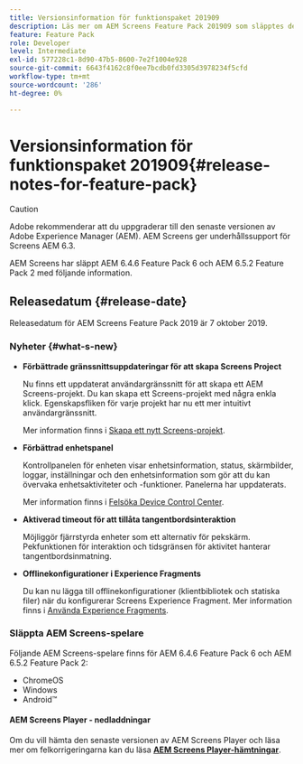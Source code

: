```yaml
---
title: Versionsinformation för funktionspaket 201909
description: Läs mer om AEM Screens Feature Pack 201909 som släpptes den 31 juli 2019.
feature: Feature Pack
role: Developer
level: Intermediate
exl-id: 577228c1-8d90-47b5-8600-7e2f1004e928
source-git-commit: 6643f4162c8f0ee7bcdb0fd3305d3978234f5cfd
workflow-type: tm+mt
source-wordcount: '286'
ht-degree: 0%

---
```


# Versionsinformation för funktionspaket 201909{#release-notes-for-feature-pack}

>[!CAUTION]
>
>Adobe rekommenderar att du uppgraderar till den senaste versionen av Adobe Experience Manager (AEM). AEM Screens ger underhållssupport för Screens AEM 6.3.

AEM Screens har släppt AEM 6.4.6 Feature Pack 6 och AEM 6.5.2 Feature Pack 2 med följande information.

## Releasedatum {#release-date}

Releasedatum för AEM Screens Feature Pack 2019 är 7 oktober 2019.

### Nyheter {#what-s-new}

* **Förbättrade gränssnittsuppdateringar för att skapa Screens Project**

  Nu finns ett uppdaterat användargränssnitt för att skapa ett AEM Screens-projekt. Du kan skapa ett Screens-projekt med några enkla klick. Egenskapsfliken för varje projekt har nu ett mer intuitivt användargränssnitt.

  Mer information finns i [Skapa ett nytt Screens-projekt](creating-a-screens-project.md).

* **Förbättrad enhetspanel**

  Kontrollpanelen för enheten visar enhetsinformation, status, skärmbilder, loggar, inställningar och den enhetsinformation som gör att du kan övervaka enhetsaktiviteter och -funktioner. Panelerna har uppdaterats.

  Mer information finns i [Felsöka Device Control Center](monitoring-screens.md).

* **Aktiverad timeout för att tillåta tangentbordsinteraktion**

  Möjliggör fjärrstyrda enheter som ett alternativ för pekskärm. Pekfunktionen för interaktion och tidsgränsen för aktivitet hanterar tangentbordsinmatning.

* **Offlinekonfigurationer i Experience Fragments**

  Du kan nu lägga till offlinekonfigurationer (klientbibliotek och statiska filer) när du konfigurerar Screens Experience Fragment.
Mer information finns i [Använda Experience Fragments](experience-fragments-in-screens.md).

### Släppta AEM Screens-spelare

Följande AEM Screens-spelare finns för AEM 6.4.6 Feature Pack 6 och AEM 6.5.2 Feature Pack 2:

* ChromeOS
* Windows
* Android™

#### AEM Screens Player - nedladdningar

Om du vill hämta den senaste versionen av AEM Screens Player och läsa mer om felkorrigeringarna kan du läsa [**AEM Screens Player-hämtningar**](https://download.macromedia.com/screens/).
